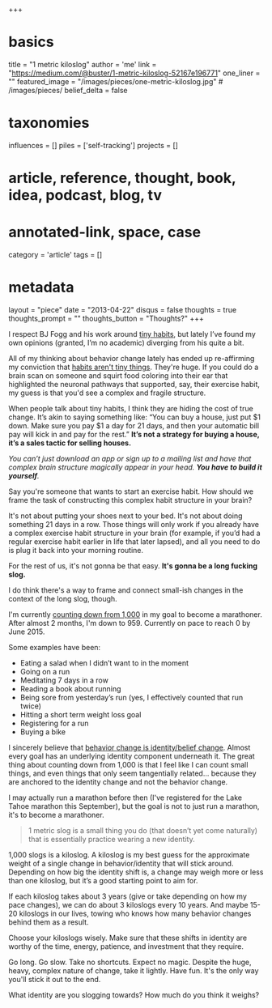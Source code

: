 +++
# basics
title     		 	= "1 metric kiloslog"
author    		 	= 'me'
link      		 	= "https://medium.com/@buster/1-metric-kiloslog-52167e196771"
one_liner 		 	= ""
featured_image 	= "/images/pieces/one-metric-kiloslog.jpg" # /images/pieces/
belief_delta   	= false

# taxonomies
influences		 	= []
piles     		 	= ['self-tracking']
projects			 	= []

# article, reference, thought, book, idea, podcast, blog, tv
# annotated-link, space, case
category  		 	= 'article'
tags					 	= []

# metadata
layout	    	 	= "piece"
date      		 	= "2013-04-22"
disqus    		 	= false
thoughts			 	= true
thoughts_prompt = ""
thoughts_button = "Thoughts?"
+++

I respect BJ Fogg and his work around [tiny habits](http://tinyhabits.com/), but lately I’ve found my own opinions (granted, I’m no academic) diverging from his quite a bit.

All of my thinking about behavior change lately has ended up re-affirming my conviction that [habits aren't tiny things](http://wayoftheduck.com/huge-habits). They're huge. If you could do a brain scan on someone and squirt food coloring into their ear that highlighted the neuronal pathways that supported, say, their exercise habit, my guess is that you'd see a complex and fragile structure.

When people talk about tiny habits, I think they are hiding the cost of true change. It’s akin to saying something like: “You can buy a house, just put $1 down. Make sure you pay $1 a day for 21 days, and then your automatic bill pay will kick in and pay for the rest.” **It’s not a strategy for buying a house, it’s a sales tactic for selling houses.**

*You can’t just download an app or sign up to a mailing list and have that complex brain structure magically appear in your head. **You have to build it yourself**.*

Say you're someone that wants to start an exercise habit. How should we frame the task of constructing this complex habit structure in your brain?

It's not about putting your shoes next to your bed. It's not about doing something 21 days in a row. Those things will only work if you already have a complex exercise habit structure in your brain (for example, if you’d had a regular exercise habit earlier in life that later lapsed), and all you need to do is plug it back into your morning routine.

For the rest of us, it's not gonna be that easy. **It's gonna be a long fucking slog.**

I do think there's a way to frame and connect small-ish changes in the context of the long slog, though.

I'm currently [counting down from 1,000](http://wayoftheduck.com/1000-small-things) in my goal to become a marathoner. After almost 2 months, I'm down to 959. Currently on pace to reach 0 by June 2015.

Some examples have been:

- Eating a salad when I didn’t want to in the moment
- Going on a run
- Meditating 7 days in a row
- Reading a book about running
- Being sore from yesterday’s run (yes, I effectively counted that run twice)
- Hitting a short term weight loss goal
- Registering for a run
- Buying a bike

I sincerely believe that [behavior change is identity/belief change](http://wayoftheduck.com/belief-change). Almost every goal has an underlying identity component underneath it. The great thing about counting down from 1,000 is that I feel like I can count small things, and even things that only seem tangentially related… because they are anchored to the identity change and not the behavior change.

I may actually run a marathon before then (I've registered for the Lake Tahoe marathon this September), but the goal is not to just run a marathon, it's to become a marathoner.

> 1 metric slog is a small thing you do (that doesn’t yet come naturally) that is essentially practice wearing a new identity.

1,000 slogs is a kiloslog. A kiloslog is my best guess for the approximate weight of a single change in behavior/identity that will stick around. Depending on how big the identity shift is, a change may weigh more or less than one kiloslog, but it’s a good starting point to aim for.

If each kiloslog takes about 3 years (give or take depending on how my pace changes), we can do about 3 kiloslogs every 10 years. And maybe 15-20 kiloslogs in our lives, towing who knows how many behavior changes behind them as a result.

Choose your kiloslogs wisely. Make sure that these shifts in identity are worthy of the time, energy, patience, and investment that they require.

Go long. Go slow. Take no shortcuts. Expect no magic. Despite the huge, heavy, complex nature of change, take it lightly. Have fun. It's the only way you'll stick it out to the end.

What identity are you slogging towards? How much do you think it weighs?